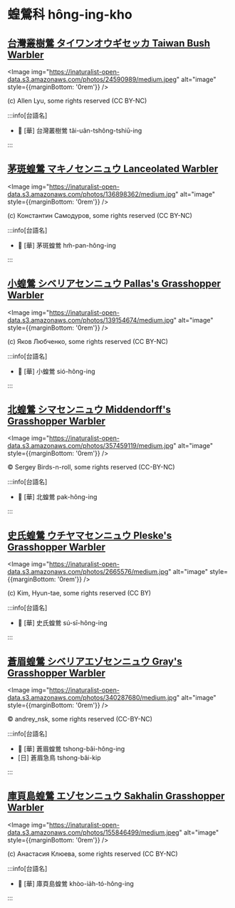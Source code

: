 # 蝗鶯科 hông-ing-kho

## [台灣叢樹鶯 タイワンオウギセッカ Taiwan Bush Warbler](https://ebird.org/species/taibuw1)

<Image img="https://inaturalist-open-data.s3.amazonaws.com/photos/24590989/medium.jpeg" alt="image" style={{marginBottom: '0rem'}} />

<p className="image-caption">
(c) Allen Lyu, some rights reserved (CC BY-NC)
</p>

:::info[台語名]

- 🎯 [華] 台灣叢樹鶯 tâi-uân-tshông-tshiū-ing

:::

## [茅斑蝗鶯 マキノセンニュウ Lanceolated Warbler](https://ebird.org/species/lanwar)

<Image img="https://inaturalist-open-data.s3.amazonaws.com/photos/136898362/medium.jpg" alt="image" style={{marginBottom: '0rem'}} />

<p className="image-caption">
(c) Константин Самодуров, some rights reserved (CC BY-NC)
</p>

:::info[台語名]

- 🎯 [華] 茅斑蝗鶯 hm̂-pan-hông-ing

:::

## [小蝗鶯 シベリアセンニュウ Pallas's Grasshopper Warbler](https://ebird.org/species/pagwar1)

<Image img="https://inaturalist-open-data.s3.amazonaws.com/photos/139154674/medium.jpg" alt="image" style={{marginBottom: '0rem'}} />

<p className="image-caption">
(c) Яков Любченко, some rights reserved (CC BY-NC)
</p>

:::info[台語名]

- 🎯 [華] 小蝗鶯 sió-hông-ing

:::

## [北蝗鶯 シマセンニュウ Middendorff's Grasshopper Warbler](https://ebird.org/species/migwar)

<Image img="https://inaturalist-open-data.s3.amazonaws.com/photos/357459119/medium.jpg" alt="image" style={{marginBottom: '0rem'}} />

<p className="image-caption">
© Sergey Birds-n-roll, some rights reserved (CC-BY-NC)
</p>

:::info[台語名]

- 🎯 [華] 北蝗鶯 pak-hông-ing

:::

## [史氏蝗鶯 ウチヤマセンニュウ Pleske's Grasshopper Warbler](https://ebird.org/species/plewar1)

<Image img="https://inaturalist-open-data.s3.amazonaws.com/photos/2665576/medium.jpg" alt="image" style={{marginBottom: '0rem'}} />

<p className="image-caption">
(c) Kim, Hyun-tae, some rights reserved (CC BY)
</p>

:::info[台語名]

- 🎯 [華] 史氏蝗鶯 sú-sī-hông-ing

:::

## [蒼眉蝗鶯 シベリアエゾセンニュウ Gray's Grasshopper Warbler](https://ebird.org/species/grgwar1)

<Image img="https://inaturalist-open-data.s3.amazonaws.com/photos/340287680/medium.jpg" alt="image" style={{marginBottom: '0rem'}} />

<p className="image-caption">
© andrey_nsk, some rights reserved (CC-BY-NC)
</p>

:::info[台語名]

- 🎯 [華] 蒼眉蝗鶯 tshong-bâi-hông-ing
- [日] 蒼眉急鳥 tshong-bâi-kip

:::

## [庫頁島蝗鶯 エゾセンニュウ Sakhalin Grasshopper Warbler](https://ebird.org/species/sakwar1)

<Image img="https://inaturalist-open-data.s3.amazonaws.com/photos/155846499/medium.jpeg" alt="image" style={{marginBottom: '0rem'}} />

<p className="image-caption">
(c) Анастасия Клюева, some rights reserved (CC BY-NC)
</p>

:::info[台語名]

- 🎯 [華] 庫頁島蝗鶯 khòo-ia̍h-tó-hông-ing

:::
